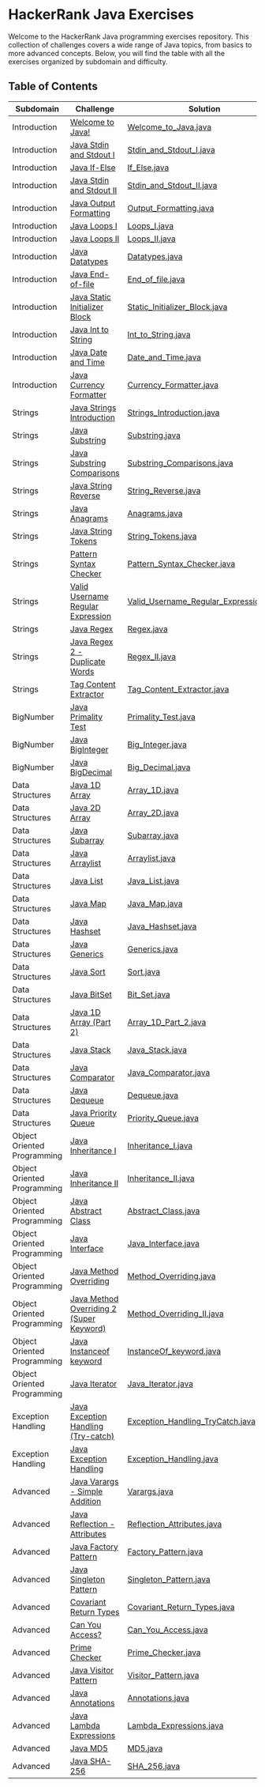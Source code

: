 # HackerRank Java Exercises

Welcome to the HackerRank Java programming exercises repository. This collection of challenges covers a wide range of Java topics, from basics to more advanced concepts. Below, you will find the table with all the exercises organized by subdomain and difficulty.

## Table of Contents

| Subdomain                   | Challenge                                                                                                                        | Solution                                                                                                                                                         | Difficulty |
|-----------------------------|----------------------------------------------------------------------------------------------------------------------------------|------------------------------------------------------------------------------------------------------------------------------------------------------------------|------------|
| Introduction                | [Welcome to Java!](https://www.hackerrank.com/challenges/welcome-to-java/problem)                                                | [Welcome_to_Java.java](https://github.com/kayckdelfino/public_knowledge_base/blob/main/Java/HackerRank/Solutions/Welcome_to_Java.java)                                     | Easy       |
| Introduction                | [Java Stdin and Stdout I](https://www.hackerrank.com/challenges/java-stdin-and-stdout-1/problem)                                 | [Stdin_and_Stdout_I.java](https://github.com/kayckdelfino/public_knowledge_base/blob/main/Java/HackerRank/Solutions/Stdin_and_Stdout_I.java)                               | Easy       |
| Introduction                | [Java If-Else](https://www.hackerrank.com/challenges/java-if-else/problem)                                                       | [If_Else.java](https://github.com/kayckdelfino/public_knowledge_base/blob/main/Java/HackerRank/Solutions/If_Else.java)                                                     | Easy       |
| Introduction                | [Java Stdin and Stdout II](https://www.hackerrank.com/challenges/java-stdin-stdout/problem)                                      | [Stdin_and_Stdout_II.java](https://github.com/kayckdelfino/public_knowledge_base/blob/main/Java/HackerRank/Solutions/Stdin_and_Stdout_II.java)                             | Easy       |
| Introduction                | [Java Output Formatting](https://www.hackerrank.com/challenges/java-output-formatting/problem)                                   | [Output_Formatting.java](https://github.com/kayckdelfino/public_knowledge_base/blob/main/Java/HackerRank/Solutions/Output_Formatting.java)                                 | Easy       |
| Introduction                | [Java Loops I](https://www.hackerrank.com/challenges/java-loops-i/problem)                                                       | [Loops_I.java](https://github.com/kayckdelfino/public_knowledge_base/blob/main/Java/HackerRank/Solutions/Loops_I.java)                                                     | Easy       |
| Introduction                | [Java Loops II](https://www.hackerrank.com/challenges/java-loops/problem)                                                        | [Loops_II.java](https://github.com/kayckdelfino/public_knowledge_base/blob/main/Java/HackerRank/Solutions/Loops_II.java)                                                   | Easy       |
| Introduction                | [Java Datatypes](https://www.hackerrank.com/challenges/java-datatypes/problem)                                                   | [Datatypes.java](https://github.com/kayckdelfino/public_knowledge_base/blob/main/Java/HackerRank/Solutions/Datatypes.java)                                                 | Easy       |
| Introduction                | [Java End-of-file](https://www.hackerrank.com/challenges/java-end-of-file/problem)                                               | [End_of_file.java](https://github.com/kayckdelfino/public_knowledge_base/blob/main/Java/HackerRank/Solutions/End_of_file.java)                                             | Easy       |
| Introduction                | [Java Static Initializer Block](https://www.hackerrank.com/challenges/java-static-initializer-block/problem)                     | [Static_Initializer_Block.java](https://github.com/kayckdelfino/public_knowledge_base/blob/main/Java/HackerRank/Solutions/Static_Initializer_Block.java)                   | Easy       |
| Introduction                | [Java Int to String](https://www.hackerrank.com/challenges/java-int-to-string/problem)                                           | [Int_to_String.java](https://github.com/kayckdelfino/public_knowledge_base/blob/main/Java/HackerRank/Solutions/Int_to_String.java)                                         | Easy       |
| Introduction                | [Java Date and Time](https://www.hackerrank.com/challenges/java-date-and-time/problem)                                           | [Date_and_Time.java](https://github.com/kayckdelfino/public_knowledge_base/blob/main/Java/HackerRank/Solutions/Date_and_Time.java)                                         | Easy       |
| Introduction                | [Java Currency Formatter](https://www.hackerrank.com/challenges/java-currency-formatter/problem)                                 | [Currency_Formatter.java](https://github.com/kayckdelfino/public_knowledge_base/blob/main/Java/HackerRank/Solutions/Currency_Formatter.java)                               | Easy       |
| Strings                     | [Java Strings Introduction](https://www.hackerrank.com/challenges/java-strings-introduction/problem)                             | [Strings_Introduction.java](https://github.com/kayckdelfino/public_knowledge_base/blob/main/Java/HackerRank/Solutions/Strings_Introduction.java)                           | Easy       |
| Strings                     | [Java Substring](https://www.hackerrank.com/challenges/java-substring/problem)                                                   | [Substring.java](https://github.com/kayckdelfino/public_knowledge_base/blob/main/Java/HackerRank/Solutions/Substring.java)                                                 | Easy       |
| Strings                     | [Java Substring Comparisons](https://www.hackerrank.com/challenges/java-string-compare/problem)                                  | [Substring_Comparisons.java](https://github.com/kayckdelfino/public_knowledge_base/blob/main/Java/HackerRank/Solutions/Substring_Comparisons.java)                         | Easy       |
| Strings                     | [Java String Reverse](https://www.hackerrank.com/challenges/java-string-reverse/problem)                                         | [String_Reverse.java](https://github.com/kayckdelfino/public_knowledge_base/blob/main/Java/HackerRank/Solutions/String_Reverse.java)                                       | Easy       |
| Strings                     | [Java Anagrams](https://www.hackerrank.com/challenges/java-anagrams/problem)                                                     | [Anagrams.java](https://github.com/kayckdelfino/public_knowledge_base/blob/main/Java/HackerRank/Solutions/Anagrams.java)                                                   | Easy       |
| Strings                     | [Java String Tokens](https://www.hackerrank.com/challenges/java-string-tokens/problem)                                           | [String_Tokens.java](https://github.com/kayckdelfino/public_knowledge_base/blob/main/Java/HackerRank/Solutions/String_Tokens.java)                                         | Easy       |
| Strings                     | [Pattern Syntax Checker](https://www.hackerrank.com/challenges/pattern-syntax-checker/problem)                                   | [Pattern_Syntax_Checker.java](https://github.com/kayckdelfino/public_knowledge_base/blob/main/Java/HackerRank/Solutions/Pattern_Syntax_Checker.java)                       | Easy       |
| Strings                     | [Valid Username Regular Expression](https://www.hackerrank.com/challenges/valid-username-checker/problem)                        | [Valid_Username_Regular_Expression.java](https://github.com/kayckdelfino/public_knowledge_base/blob/main/Java/HackerRank/Solutions/Valid_Username_Regular_Expression.java) | Easy       |
| Strings                     | [Java Regex](https://www.hackerrank.com/challenges/java-regex/problem)                                                           | [Regex.java](https://github.com/kayckdelfino/public_knowledge_base/blob/main/Java/HackerRank/Solutions/Regex.java)                                                         | Medium     |
| Strings                     | [Java Regex 2 - Duplicate Words](https://www.hackerrank.com/challenges/duplicate-word/problem)                                   | [Regex_II.java](https://github.com/kayckdelfino/public_knowledge_base/blob/main/Java/HackerRank/Solutions/Regex_II.java)                                                   | Medium     |
| Strings                     | [Tag Content Extractor](https://www.hackerrank.com/challenges/tag-content-extractor/problem)                                     | [Tag_Content_Extractor.java](https://github.com/kayckdelfino/public_knowledge_base/blob/main/Java/HackerRank/Solutions/Tag_Content_Extractor.java)                         | Medium     |
| BigNumber                   | [Java Primality Test](https://www.hackerrank.com/challenges/java-primality-test/problem)                                         | [Primality_Test.java](https://github.com/kayckdelfino/public_knowledge_base/blob/main/Java/HackerRank/Solutions/Primality_Test.java)                                       | Easy       |
| BigNumber                   | [Java BigInteger](https://www.hackerrank.com/challenges/java-biginteger/problem)                                                 | [Big_Integer.java](https://github.com/kayckdelfino/public_knowledge_base/blob/main/Java/HackerRank/Solutions/Big_Integer.java)                                             | Easy       |
| BigNumber                   | [Java BigDecimal](https://www.hackerrank.com/challenges/java-bigdecimal/problem)                                                 | [Big_Decimal.java](https://github.com/kayckdelfino/public_knowledge_base/blob/main/Java/HackerRank/Solutions/Big_Decimal.java)                                             | Medium     |
| Data Structures             | [Java 1D Array](https://www.hackerrank.com/challenges/java-1d-array-introduction/problem)                                        | [Array_1D.java](https://github.com/kayckdelfino/public_knowledge_base/blob/main/Java/HackerRank/Solutions/Array_1D.java)                                                   | Easy       |
| Data Structures             | [Java 2D Array](https://www.hackerrank.com/challenges/java-2d-array/problem)                                                     | [Array_2D.java](https://github.com/kayckdelfino/public_knowledge_base/blob/main/Java/HackerRank/Solutions/Array_2D.java)                                                   | Easy       |
| Data Structures             | [Java Subarray](https://www.hackerrank.com/challenges/java-negative-subarray/problem)                                            | [Subarray.java](https://github.com/kayckdelfino/public_knowledge_base/blob/main/Java/HackerRank/Solutions/Subarray.java)                                                   | Easy       |
| Data Structures             | [Java Arraylist](https://www.hackerrank.com/challenges/java-arraylist/problem)                                                   | [Arraylist.java](https://github.com/kayckdelfino/public_knowledge_base/blob/main/Java/HackerRank/Solutions/Arraylist.java)                                                 | Easy       |
| Data Structures             | [Java List](https://www.hackerrank.com/challenges/java-list/problem)                                                             | [Java_List.java](https://github.com/kayckdelfino/public_knowledge_base/blob/main/Java/HackerRank/Solutions/Java_List.java)                                                 | Easy       |
| Data Structures             | [Java Map](https://www.hackerrank.com/challenges/phone-book/problem)                                                             | [Java_Map.java](https://github.com/kayckdelfino/public_knowledge_base/blob/main/Java/HackerRank/Solutions/Java_Map.java)                                                   | Easy       |
| Data Structures             | [Java Hashset](https://www.hackerrank.com/challenges/java-hashset/problem)                                                       | [Java_Hashset.java](https://github.com/kayckdelfino/public_knowledge_base/blob/main/Java/HackerRank/Solutions/Java_Hashset.java)                                           | Easy       |
| Data Structures             | [Java Generics](https://www.hackerrank.com/challenges/java-generics/problem)                                                     | [Generics.java](https://github.com/kayckdelfino/public_knowledge_base/blob/main/Java/HackerRank/Solutions/Generics.java)                                                   | Easy       |
| Data Structures             | [Java Sort](https://www.hackerrank.com/challenges/java-sort/problem)                                                             | [Sort.java](https://github.com/kayckdelfino/public_knowledge_base/blob/main/Java/HackerRank/Solutions/Sort.java)                                                           | Easy       |
| Data Structures             | [Java BitSet](https://www.hackerrank.com/challenges/java-bitset/problem)                                                         | [Bit_Set.java](https://github.com/kayckdelfino/public_knowledge_base/blob/main/Java/HackerRank/Solutions/Bit_Set.java)                                                     | Easy       |
| Data Structures             | [Java 1D Array (Part 2)](https://www.hackerrank.com/challenges/java-1d-array/problem)                                            | [Array_1D_Part_2.java](https://github.com/kayckdelfino/public_knowledge_base/blob/main/Java/HackerRank/Solutions/Array_1D_Part_2.java)                                     | Medium     |
| Data Structures             | [Java Stack](https://www.hackerrank.com/challenges/java-stack/problem)                                                           | [Java_Stack.java](https://github.com/kayckdelfino/public_knowledge_base/blob/main/Java/HackerRank/Solutions/Java_Stack.java)                                               | Medium     |
| Data Structures             | [Java Comparator](https://www.hackerrank.com/challenges/java-comparator/problem)                                                 | [Java_Comparator.java](https://github.com/kayckdelfino/public_knowledge_base/blob/main/Java/HackerRank/Solutions/Java_Comparator.java)                                     | Medium     |
| Data Structures             | [Java Dequeue](https://www.hackerrank.com/challenges/java-dequeue/problem)                                                       | [Dequeue.java](https://github.com/kayckdelfino/public_knowledge_base/blob/main/Java/HackerRank/Solutions/Dequeue.java)                                                     | Medium     |
| Data Structures             | [Java Priority Queue](https://www.hackerrank.com/challenges/java-priority-queue/problem)                                         | [Priority_Queue.java](https://github.com/kayckdelfino/public_knowledge_base/blob/main/Java/HackerRank/Solutions/Priority_Queue.java)                                       | Medium     |
| Object Oriented Programming | [Java Inheritance I](https://www.hackerrank.com/challenges/java-inheritance-1/problem)                                           | [Inheritance_I.java](https://github.com/kayckdelfino/public_knowledge_base/blob/main/Java/HackerRank/Solutions/Inheritance_I.java)                                         | Easy       |
| Object Oriented Programming | [Java Inheritance II](https://www.hackerrank.com/challenges/java-inheritance-2/problem)                                          | [Inheritance_II.java](https://github.com/kayckdelfino/public_knowledge_base/blob/main/Java/HackerRank/Solutions/Inheritance_II.java)                                       | Easy       |
| Object Oriented Programming | [Java Abstract Class](https://www.hackerrank.com/challenges/java-abstract-class/problem)                                         | [Abstract_Class.java](https://github.com/kayckdelfino/public_knowledge_base/blob/main/Java/HackerRank/Solutions/Abstract_Class.java)                                       | Easy       |
| Object Oriented Programming | [Java Interface](https://www.hackerrank.com/challenges/java-interface/problem)                                                   | [Java_Interface.java](https://github.com/kayckdelfino/public_knowledge_base/blob/main/Java/HackerRank/Solutions/Java_Interface.java)                                       | Easy       |
| Object Oriented Programming | [Java Method Overriding](https://www.hackerrank.com/challenges/java-method-overriding/problem)                                   | [Method_Overriding.java](https://github.com/kayckdelfino/public_knowledge_base/blob/main/Java/HackerRank/Solutions/Method_Overriding.java)                                 | Easy       |
| Object Oriented Programming | [Java Method Overriding 2 (Super Keyword)](https://www.hackerrank.com/challenges/java-method-overriding-2-super-keyword/problem) | [Method_Overriding_II.java](https://github.com/kayckdelfino/public_knowledge_base/blob/main/Java/HackerRank/Solutions/Method_Overriding_II.java)                           | Easy       |
| Object Oriented Programming | [Java Instanceof keyword](https://www.hackerrank.com/challenges/java-instanceof-keyword/problem)                                 | [InstanceOf_keyword.java](https://github.com/kayckdelfino/public_knowledge_base/blob/main/Java/HackerRank/Solutions/InstanceOf_keyword.java)                               | Easy       |
| Object Oriented Programming | [Java Iterator](https://www.hackerrank.com/challenges/java-iterator/problem)                                                     | [Java_Iterator.java](https://github.com/kayckdelfino/public_knowledge_base/blob/main/Java/HackerRank/Solutions/Java_Iterator.java)                                         | Easy       |
| Exception Handling          | [Java Exception Handling (Try-catch)](https://www.hackerrank.com/challenges/java-exception-handling-try-catch/problem)           | [Exception_Handling_TryCatch.java](https://github.com/kayckdelfino/public_knowledge_base/blob/main/Java/HackerRank/Solutions/Exception_Handling_TryCatch.java)            | Easy       |
| Exception Handling          | [Java Exception Handling](https://www.hackerrank.com/challenges/java-exception-handling/problem)                                 | [Exception_Handling.java](https://github.com/kayckdelfino/public_knowledge_base/blob/main/Java/HackerRank/Solutions/Exception_Handling.java)                               | Easy       |
| Advanced                    | [Java Varargs - Simple Addition](https://www.hackerrank.com/challenges/simple-addition-varargs/problem)                          | [Varargs.java](https://github.com/kayckdelfino/public_knowledge_base/blob/main/Java/HackerRank/Solutions/Varargs.java)                                                     | Easy       |
| Advanced                    | [Java Reflection - Attributes](https://www.hackerrank.com/challenges/java-reflection-attributes/problem)                         | [Reflection_Attributes.java](https://github.com/kayckdelfino/public_knowledge_base/blob/main/Java/HackerRank/Solutions/Reflection_Attributes.java)                         | Easy       |
| Advanced                    | [Java Factory Pattern](https://www.hackerrank.com/challenges/java-factory/problem)                                               | [Factory_Pattern.java](https://github.com/kayckdelfino/public_knowledge_base/blob/main/Java/HackerRank/Solutions/Factory_Pattern.java)                                     | Easy       |
| Advanced                    | [Java Singleton Pattern](https://www.hackerrank.com/challenges/java-singleton/problem)                                           | [Singleton_Pattern.java](https://github.com/kayckdelfino/public_knowledge_base/blob/main/Java/HackerRank/Solutions/Singleton_Pattern.java)                                 | Easy       |
| Advanced                    | [Covariant Return Types](https://www.hackerrank.com/challenges/java-covariance/problem)                                          | [Covariant_Return_Types.java](https://github.com/kayckdelfino/public_knowledge_base/blob/main/Java/HackerRank/Solutions/Covariant_Return_Types.java)                       | Easy       |
| Advanced                    | [Can You Access?](https://www.hackerrank.com/challenges/can-you-access/problem)                                                  | [Can_You_Access.java](https://github.com/kayckdelfino/public_knowledge_base/blob/main/Java/HackerRank/Solutions/Can_You_Access.java)                                       | Medium     |
| Advanced                    | [Prime Checker](https://www.hackerrank.com/challenges/prime-checker/problem)                                                     | [Prime_Checker.java](https://github.com/kayckdelfino/public_knowledge_base/blob/main/Java/HackerRank/Solutions/Prime_Checker.java)                                         | Medium     |
| Advanced                    | [Java Visitor Pattern](https://www.hackerrank.com/challenges/java-vistor-pattern/problem)                                        | [Visitor_Pattern.java](https://github.com/kayckdelfino/public_knowledge_base/blob/main/Java/HackerRank/Solutions/Visitor_Pattern.java)                                     | Medium     |
| Advanced                    | [Java Annotations](https://www.hackerrank.com/challenges/java-annotations/problem)                                               | [Annotations.java](https://github.com/kayckdelfino/public_knowledge_base/blob/main/Java/HackerRank/Solutions/Annotations.java)                                             | Medium     |
| Advanced                    | [Java Lambda Expressions](https://www.hackerrank.com/challenges/java-lambda-expressions/problem)                                 | [Lambda_Expressions.java](https://github.com/kayckdelfino/public_knowledge_base/blob/main/Java/HackerRank/Solutions/Lambda_Expressions.java)                               | Medium     |
| Advanced                    | [Java MD5](https://www.hackerrank.com/challenges/java-md5/problem)                                                               | [MD5.java](https://github.com/kayckdelfino/public_knowledge_base/blob/main/Java/HackerRank/Solutions/MD5.java)                                                             | Medium     |
| Advanced                    | [Java SHA-256](https://www.hackerrank.com/challenges/sha-256/problem)                                                            | [SHA_256.java](https://github.com/kayckdelfino/public_knowledge_base/blob/main/Java/HackerRank/Solutions/SHA_256.java)                                                     | Medium     |